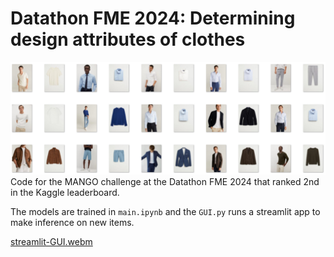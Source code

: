 # Datathon FME 2024: Determining design attributes of clothes
![Sample of the dataset images](data/image_samples.png)
Code for the MANGO challenge at the Datathon FME 2024 that ranked 2nd in the Kaggle leaderboard.

The models are trained in `main.ipynb` and the `GUI.py` runs a streamlit app to make inference on new items.

[streamlit-GUI.webm](https://github.com/user-attachments/assets/7e84b218-9951-4ffa-b806-93a14b6ea40f)
